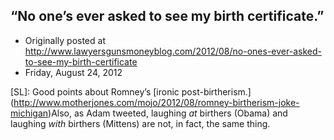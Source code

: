 ## “No one’s ever asked to see my birth certificate.”

 * Originally posted at http://www.lawyersgunsmoneyblog.com/2012/08/no-ones-ever-asked-to-see-my-birth-certificate
 * Friday, August 24, 2012

[SL]: Good points about Romney’s [ironic post-birtherism.] (http://www.motherjones.com/mojo/2012/08/romney-birtherism-joke-michigan)Also, as Adam tweeted, laughing _at_ birthers (Obama) and laughing _with_ birthers (Mittens) are not, in fact, the same thing.